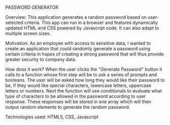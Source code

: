 PASSWORD GENERATOR 

Overview: This application generates a random password based on user-selected criteria. This app can run in a browser and features dynamically updated HTML and CSS powered by Javascript code. It can also adapt to multiple screen sizes. 

Motivation: As an employee with access to sensitive data, I wanted to create an application that could randomly generate a password using certain criteria in hopes of creating a strong password that will thus provide greater security to company data. 

How does it work?
When the user clicks the "Generate Password" button it calls to a function whose first step will be to ask a series of prompts and booleans. The user will be asked how long they would like their password to be, if they would like special characters, lowercase letters, uppercase letters or numbers. 
Next the function will use conditionals to evaluate what type of characters to be allowed in the password according to user response. 
These responses will be stored in one array which will then output random elements to generate the random password. 

Technologies used: HTML5, CSS, Javascript


